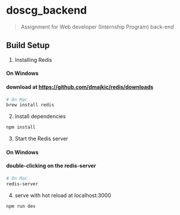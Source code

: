 # doscg_backend

> Assignment for Web developer (Internship Program) back-end

## Build Setup

1. Installing Redis
#### On Windows
#### download at <https://github.com/dmajkic/redis/downloads>
``` bash
# On Mac
brew install redis
```
2. Install dependencies
``` bash
npm install
```
3. Start the Redis server
#### On Windows
#### double-clicking on the redis-server
``` bash
# On Mac
redis-server
```
4. serve with hot reload at localhost:3000
``` bash
npm run dev
```
